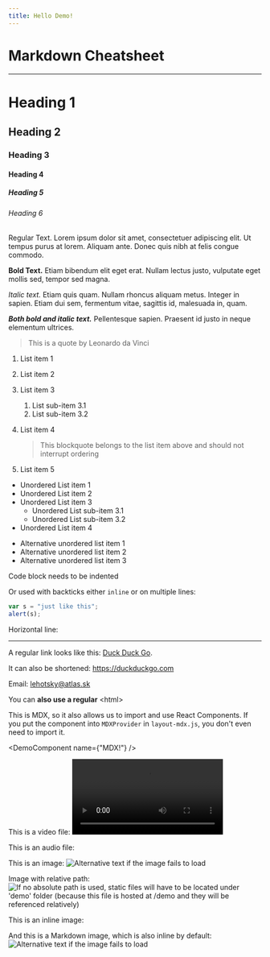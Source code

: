 ```yaml
---
title: Hello Demo!
---
```

# Markdown Cheatsheet

<!--suppress ALL -->
<hr />

# Heading 1

## Heading 2

### Heading 3

#### Heading 4

##### Heading 5

###### Heading 6

Regular Text. Lorem ipsum dolor sit amet, consectetuer adipiscing elit. Ut tempus purus at lorem. Aliquam ante. Donec quis nibh at felis congue commodo.

**Bold Text.** Etiam bibendum elit eget erat. Nullam lectus justo, vulputate eget mollis sed, tempor sed magna.

*Italic text.* Etiam quis quam. Nullam rhoncus aliquam metus. Integer in sapien. Etiam dui sem, fermentum vitae, sagittis id, malesuada in, quam.

***Both bold and italic text.*** Pellentesque sapien. Praesent id justo in neque elementum ultrices.


> This is a quote by Leonardo da Vinci


1. List item 1
1. List item 2
1. List item 3
    1. List sub-item 3.1
    1. List sub-item 3.2
1. List item 4

    > This blockquote belongs to the list item above and should not interrupt ordering

1. List item 5

- Unordered List item 1
- Unordered List item 2
- Unordered List item 3
    - Unordered List sub-item 3.1
    - Unordered List sub-item 3.2
- Unordered List item 4

* Alternative unordered list item 1
* Alternative unordered list item 2
* Alternative unordered list item 3

Code block needs to be indented
    <html>
        <head>
        </head>
    </html>

Or used with backticks either `inline` or on multiple lines:
```javascript
var s = "just like this";
alert(s);
```

Horizontal line:
***

A regular link looks like this: [Duck Duck Go](https://duckduckgo.com).

It can also be shortened: <https://duckduckgo.com>

Email: <lehotsky@atlas.sk>

You can <strong>also use a regular</strong> <html\>

This is MDX, so it also allows us to import and use React Components. If you put the component into `MDXProvider` in `layout-mdx.js`, you don't even need to import it.

<DemoComponent name={"MDX!"} />

This is a video file: <Video src="/demo/video-demo.mp4" type="video/mp4" />

This is an audio file: <Audio src="/demo/audio-demo.mp3" type="audio/mp3" />

This is an image: <Image src="/demo/image-demo.svg" alt="Alternative text if the image fails to load" />

Image with relative path: <Image src="image-demo.svg" alt="If no absolute path is used, static files will have to be located under 'demo' folder (because this file is hosted at /demo and they will be referenced relatively)" />

This is an inline image: <ImageInline src="image-demo.svg" alt="If no absolute path is used, static files will have to be located under 'demo' folder (because this file is hosted at /demo and they will be referenced relatively)" />

And this is a Markdown image, which is also inline by default: ![Alternative text if the image fails to load](/demo/image-demo.svg "And this text is displayed on mouse hover")
